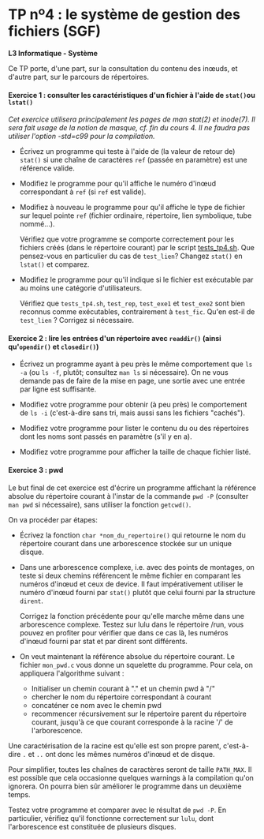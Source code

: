 TP nº4 : le système de gestion des fichiers (SGF)
==========================

**L3 Informatique - Système**


Ce TP porte, d'une part, sur la consultation du contenu des inœuds, et
d'autre part, sur le parcours de répertoires.


#### Exercice 1 : consulter les caractéristiques d'un fichier à l'aide de `stat()`ou `lstat()`

_Cet exercice utilisera principalement les pages de man stat(2) et inode(7). Il sera fait usage de la notion de masque, cf. fin du cours 4. Il ne faudra pas utiliser l'option -std=c99 pour la compilation._ 

* Écrivez un programme qui teste à l'aide de (la valeur de retour de)
  `stat()` si une chaîne de caractères `ref` (passée en paramètre) est
  une référence valide.

* Modifiez le programme pour qu'il affiche le numéro d'inœud
  correspondant à `ref` (si `ref` est valide).

* Modifiez à nouveau le programme pour qu'il affiche le type de fichier
  sur lequel pointe `ref` (fichier ordinaire, répertoire, lien
  symbolique, tube nommé...). 

  Vérifiez que votre programme se comporte correctement pour les fichiers
  créés (dans le répertoire courant) par le script
  [tests_tp4.sh](tests_tp4.sh). Que pensez-vous en particulier du cas de
  `test_lien`? Changez `stat()` en `lstat()` et comparez.

* Modifiez le programme pour qu'il indique si le fichier est exécutable
  par au moins une catégorie d'utilisateurs. 

  Vérifiez que `tests_tp4.sh`, `test_rep`, `test_exe1` et `test_exe2` sont
  bien reconnus comme exécutables, contrairement à `test_fic`. Qu'en est-il
  de `test_lien` ? Corrigez si nécessaire.


#### Exercice 2 : lire les entrées d'un répertoire avec `readdir()` (ainsi qu'`opendir()` et `closedir()`)

* Écrivez un programme ayant à peu près le même comportement que `ls -a` (ou `ls -f`,
  plutôt; consultez `man ls` si nécessaire).
  On ne vous demande pas de faire de la mise en page, une sortie avec une entrée par ligne est suffisante. 

* Modifiez votre programme pour obtenir (à peu près) le comportement de
  `ls -i` (c'est-à-dire sans tri, mais aussi sans les fichiers "cachés").

* Modifiez votre programme pour lister le contenu du ou des 
  répertoires dont les noms sont passés en paramètre (s'il y en a).

* Modifiez votre programme pour afficher la taille de chaque fichier listé.


#### Exercice 3 : pwd

Le but final de cet exercice est d'écrire un programme affichant la
référence absolue du répertoire courant à l'instar de la commande
`pwd -P` (consulter `man pwd` si nécessaire), sans utiliser la fonction
`getcwd()`.

On va procéder par étapes:

* Écrivez la fonction `char *nom_du_repertoire()`  qui retourne le nom du
  répertoire courant dans une arborescence stockée sur un unique
  disque.

* Dans une arborescence complexe, i.e. avec des points de montages, on teste si   deux chemins référencent le même fichier en comparant les numéros d'inœud et ceux de device. Il faut impérativement utiliser le numéro d'inœud fourni par `stat()` plutôt que celui fourni par la structure `dirent`. 

   Corrigez la fonction précédente pour qu'elle marche même dans une arborescence complexe. Testez  sur lulu dans le répertoire /run, vous pouvez en profiter pour vérifier que dans ce cas là, les numéros d'inœud fourni par stat et par dirent sont différents.

* On veut maintenant la référence absolue du répertoire courant.
Le fichier `mon_pwd.c` vous donne un squelette du programme.
Pour cela, on appliquera l'algorithme suivant :

	* Initialiser un chemin courant à "." et un chemin pwd à "/"
	* chercher le nom du répertoire correspondant à courant
	* concaténer ce nom avec le chemin pwd
	* recommencer récursivement sur le répertoire parent du répertoire
      courant, jusqu'à ce que courant corresponde à  la racine '/'  de l'arborescence.

Une caractérisation de la racine  est qu'elle est son propre parent, c'est-à-dire 
`.` et `..` ont donc les mêmes numéros d'inœud et de disque.

Pour simplifier, toutes les chaînes de caractères seront de taille `PATH_MAX`. Il est possible que cela occasionne quelques warnings à la compilation qu'on ignorera. On pourra bien sûr améliorer le programme dans un deuxième temps.

Testez votre programme et comparer avec le résultat de `pwd -P`. En
particulier, vérifiez qu'il fonctionne correctement sur `lulu`, dont
l'arborescence est constituée de plusieurs disques.

